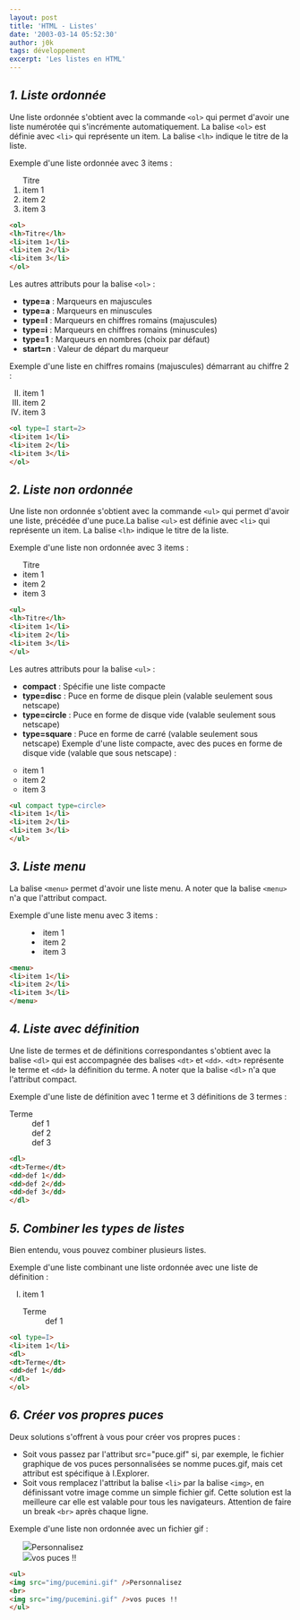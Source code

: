 ```yaml
---
layout: post
title: 'HTML - Listes'
date: '2003-03-14 05:52:30'
author: j0k
tags: développement
excerpt: 'Les listes en HTML'
---
```


## _1. Liste ordonnée_

Une liste ordonnée s'obtient avec la commande `<ol>` qui permet d'avoir une liste numérotée qui s'incrémente automatiquement. La balise `<ol>` est définie avec `<li>` qui représente un item. La balise `<lh>` indique le titre de la liste.

Exemple d'une liste ordonnée avec 3 items :
<ol>
<lh>Titre</lh>
<li>item 1</li>
<li>item 2</li>
<li>item 3</li>
</ol>

```html
<ol>
<lh>Titre</lh>
<li>item 1</li>
<li>item 2</li>
<li>item 3</li>
</ol>
```

Les autres attributs pour la balise `<ol>` :

 - **type=a** : Marqueurs en majuscules
 - **type=a** : Marqueurs en minuscules
 - **type=I** : Marqueurs en chiffres romains (majuscules)
 - **type=i** : Marqueurs en chiffres romains (minuscules)
 - **type=1** : Marqueurs en nombres (choix par défaut)
 - **start=n** : Valeur de départ du marqueur

Exemple d'une liste en chiffres romains (majuscules) démarrant au chiffre 2 :

<ol type=I start=2>
<li>item 1</li>
<li>item 2</li>
<li>item 3</li>
</ol>

```html
<ol type=I start=2>
<li>item 1</li>
<li>item 2</li>
<li>item 3</li>
</ol>
```

##  _2. Liste non ordonnée_

Une liste non ordonnée s'obtient avec la commande `<ul>` qui permet d'avoir une liste, précédée d'une puce.La balise `<ul>` est définie avec `<li>` qui représente un item. La balise `<lh>` indique le titre de la liste.

Exemple d'une liste non ordonnée avec 3 items :

<ul>
<lh>Titre</lh>
<li>item 1</li>
<li>item 2</li>
<li>item 3</li>
</ul>

```html
<ul>
<lh>Titre</lh>
<li>item 1</li>
<li>item 2</li>
<li>item 3</li>
</ul>
```

Les autres attributs pour la balise `<ul>` :

 - **compact** : Spécifie une liste compacte
 - **type=disc** : Puce en forme de disque plein (valable seulement sous netscape)
 - **type=circle** : Puce en forme de disque vide (valable seulement sous netscape)
 - **type=square** : Puce en forme de carré (valable seulement sous netscape)
  Exemple d'une liste compacte, avec des puces en forme de disque vide (valable que sous netscape) :

<ul compact type=circle>
<li>item 1</li>
<li>item 2</li>
<li>item 3</li>
</ul>

```html
<ul compact type=circle>
<li>item 1</li>
<li>item 2</li>
<li>item 3</li>
</ul>
```

##  _3. Liste menu_

 La balise `<menu>` permet d'avoir une liste menu. A noter que la balise `<menu>` n'a que l'attribut compact.

  Exemple d'une liste menu avec 3 items :

<menu>
<li>item 1</li>
<li>item 2</li>
<li>item 3</li>
</menu>

```html
<menu>
<li>item 1</li>
<li>item 2</li>
<li>item 3</li>
</menu>
```

##  _4. Liste avec définition_

Une liste de termes et de définitions correspondantes s'obtient avec la balise `<dl>` qui est accompagnée des balises `<dt>` et `<dd>`. `<dt>` représente le terme et `<dd>` la définition du terme. A noter que la balise `<dl>` n'a que l'attribut compact.

  Exemple d'une liste de définition avec 1 terme et 3 définitions de 3 termes :

<dl>
<dt>Terme</dt>
<dd>def 1</dd>
<dd>def 2</dd>
<dd>def 3</dd>
</dl>

```html
<dl>
<dt>Terme</dt>
<dd>def 1</dd>
<dd>def 2</dd>
<dd>def 3</dd>
</dl>
```

##  _5. Combiner les types de listes_

 Bien entendu, vous pouvez combiner plusieurs listes.

  Exemple d'une liste combinant une liste ordonnée avec une liste de définition :

<ol type=I>
<li>item 1</li>
<dl>
<dt>Terme</dt>
<dd>def 1</dd>
</dl>
</ol>

```html
<ol type=I>
<li>item 1</li>
<dl>
<dt>Terme</dt>
<dd>def 1</dd>
</dl>
</ol>
```

##  _6. Créer vos propres puces_

 Deux solutions s'offrent à vous pour créer vos propres puces :

 - Soit vous passez par l'attribut src="puce.gif" si, par exemple, le fichier graphique de vos puces personnalisées se nomme puces.gif, mais cet attribut est spécifique à I.Explorer.
 - Soit vous remplacez l'attribut la balise `<li>` par la balise `<img>`, en définissant votre image comme un simple fichier gif.
 Cette solution est la meilleure car elle est valable pour tous les navigateurs. Attention de faire un break `<br>` après chaque ligne.

Exemple d'une liste non ordonnée avec un fichier gif :

<ul>
<img src="img/pucemini.gif" />Personnalisez
<br>
<img src="img/pucemini.gif" />vos puces !!
</ul>

```html
<ul>
<img src="img/pucemini.gif" />Personnalisez
<br>
<img src="img/pucemini.gif" />vos puces !!
</ul>
```
